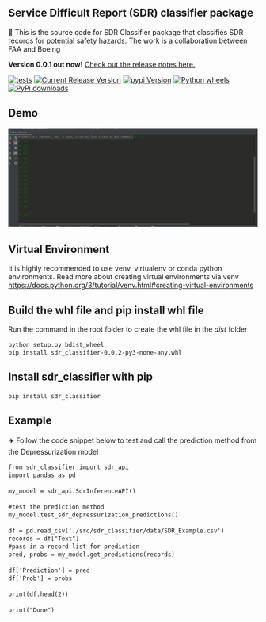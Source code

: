 ## Service Difficult Report (SDR) classifier package
:rocket: This is the source code for SDR Classifier package that classifies SDR records for potential safety hazards.  The work is a collaboration between FAA and Boeing 

**Version 0.0.1 out now!**
[Check out the release notes here.](https://github.com/Boeing/sdr-hazards-classification/releases)

[![tests](https://github.com/explosion/Boeing/sdr-hazards-classification/workflows/tests.yml/badge.svg)](https://github.com/Boeing/sdr-hazards-classification/actions/workflows/tests.yml)
[![Current Release Version](https://img.shields.io/github/release/Boeing/sdr-hazards-classification.svg?style=flat-square&logo=github)](https://github.com/Boeing/sdr-hazards-classification/releases)
[![pypi Version](https://img.shields.io/pypi/v/sdr-classifier.svg?style=flat-square&logo=pypi&logoColor=white)](https://pypi.org/project/sdr-classifier/)
[![Python wheels](https://img.shields.io/badge/wheels-%E2%9C%93-4c1.svg?longCache=true&style=flat-square&logo=python&logoColor=white)](https://github.com/Boeing/sdr-hazards-classification/wheelwright/releases)
[![PyPi downloads](https://static.pepy.tech/personalized-badge/spacy?period=total&units=international_system&left_color=grey&right_color=orange&left_text=pip%20downloads)](https://pypi.org/project/sdr-classifier/)

## Demo
![](https://github.com/Boeing/sdr-hazards-classification/blob/hai-branch/img/sdr_classifier.gif)

## Virtual Environment
It is highly recommended to use venv, virtualenv or conda python environments. Read more about creating virtual environments via venv
https://docs.python.org/3/tutorial/venv.html#creating-virtual-environments

## Build the whl file and pip install whl file 
Run the command in the root folder to create the whl file in the _dist_ folder
```
python setup.py bdist_wheel
pip install sdr_classifier-0.0.2-py3-none-any.whl
```

## Install sdr_classifier with pip
```
pip install sdr_classifier
```

## Example
:airplane: Follow the code snippet below to test and call the prediction method from the Depressurization model

```
from sdr_classifier import sdr_api
import pandas as pd

my_model = sdr_api.SdrInferenceAPI()

#test the prediction method
my_model.test_sdr_depressurization_predictions()

df = pd.read_csv('./src/sdr_classifier/data/SDR_Example.csv')
records = df["Text"]
#pass in a record list for prediction
pred, probs = my_model.get_predictions(records)

df['Prediction'] = pred
df['Prob'] = probs

print(df.head(2))

print("Done")
```
